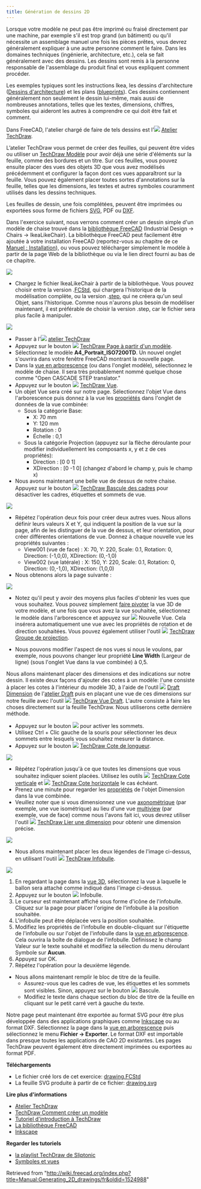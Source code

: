 ```yaml
---
title: Génération de dessins 2D
---
```


Lorsque votre modèle ne peut pas être imprimé ou fraisé directement par une machine, par exemple s'il est trop grand (un bâtiment) ou qu'il nécessite un assemblage manuel une fois les pièces prêtes, vous devrez généralement expliquer à une autre personne comment le faire. Dans les domaines techniques (ingénierie, architecture, etc.), cela se fait généralement avec des dessins. Les dessins sont remis à la personne responsable de l'assemblage du produit final et vous expliquent comment procéder.

Les exemples typiques sont les instructions Ikea, les dessins d'architecture ([Dessins d'architecture](https://fr.wikipedia.org/wiki/Dessin_d%27architecture)) et les plans ([blueprints](https://fr.wikipedia.org/wiki/Blueprint)). Ces dessins contiennent généralement non seulement le dessin lui-même, mais aussi de nombreuses annotations, telles que les textes, dimensions, chiffres, symboles qui aideront les autres à comprendre ce qui doit être fait et comment.

Dans FreeCAD, l'atelier chargé de faire de tels dessins est l’![](/images/Workbench_TechDraw.svg) [Atelier TechDraw](/TechDraw_Workbench/fr "TechDraw Workbench/fr").

L’atelier TechDraw vous permet de créer des feuilles, qui peuvent être vides ou utiliser un [TechDraw Modèle](/TechDraw_Templates/fr "TechDraw Templates/fr") pour avoir déjà une série d'éléments sur la feuille, comme des bordures et un titre. Sur ces feuilles, vous pouvez ensuite placer des vues des objets 3D que vous avez modélisés précédemment et configurer la façon dont ces vues apparaîtront sur la feuille. Vous pouvez également placer toutes sortes d'annotations sur la feuille, telles que les dimensions, les textes et autres symboles couramment utilisés dans les dessins techniques.

Les feuilles de dessin, une fois complétées, peuvent être imprimées ou exportées sous forme de fichiers [SVG](https://fr.wikipedia.org/wiki/Scalable_Vector_Graphics), PDF ou [DXF](https://fr.wikipedia.org/wiki/Drawing_eXchange_Format).

Dans l'exercice suivant, nous verrons comment créer un dessin simple d'un modèle de chaise trouvé dans la [bibliothèque FreeCAD](https://github.com/FreeCAD/FreeCAD-library) (Industrial Design → Chairs → IkeaLikeChair). La bibliothèque FreeCAD peut facilement être ajoutée à votre installation FreeCAD (reportez-vous au chapitre de ce [Manuel : Installation](/Manual:Installing/fr "Manual:Installing/fr")), ou vous pouvez télécharger simplement le modèle à partir de la page Web de la bibliothèque ou via le lien direct fourni au bas de ce chapitre.

![](/images/Exercise_TechDraw_01.png)

- Chargez le fichier IkeaLikeChair à partir de la bibliothèque. Vous pouvez choisir entre la version .[FCStd](/File_Format_FCStd/fr "File Format FCStd/fr"), qui chargera l'historique de la modélisation complète, ou la version .[step](/index.php?title=STEP/fr&action=edit&redlink=1 "STEP/fr (page does not exist)"), qui ne créera qu'un seul Objet, sans l'historique. Comme nous n'aurons plus besoin de modéliser maintenant, il est préférable de choisir la version .step, car le fichier sera plus facile à manipuler.

![](/images/Parts_library.jpg)

- Passer à l’![](/images/Workbench_TechDraw.svg) [atelier TechDraw](/TechDraw_Workbench/fr "TechDraw Workbench/fr")
- Appuyez sur le bouton ![](/images/TechDraw_PageTemplate.svg) [TechDraw Page à partir d'un modèle](/TechDraw_PageTemplate/fr "TechDraw PageTemplate/fr").
- Sélectionnez le modèle **A4_Portrait_ISO7200TD**. Un nouvel onglet s'ouvrira dans votre fenêtre FreeCAD montrant la nouvelle page.
- Dans la [vue en arborescence](/Tree_view/fr "Tree view/fr") (ou dans l'onglet modèle), sélectionnez le modèle de chaise. Il sera très probablement nommé quelque chose comme "Open CASCADE STEP translator."
- Appuyez sur le bouton ![](/images/TechDraw_View.svg) [TechDraw Vue](/TechDraw_View/fr "TechDraw View/fr").
- Un objet Vue sera créé sur notre page. Sélectionnez l'objet Vue dans l'arborescence puis donnez à la vue les [propriétés](/TechDraw_View/fr#Vue "TechDraw View/fr") dans l'onglet de données de la vue combinée:
  - Sous la catégorie Base:
    - X: 70 mm
    - Y: 120 mm
    - Rotation : 0
    - Échelle : 0,1
  - Sous la catégorie Projection (appuyez sur la flèche déroulante pour modifier individuellement les composants x, y et z de ces propriétés):
    - Direction : [0 0 1]
    - XDirection : [0 -1 0] (changez d'abord le champ y, puis le champ x)
- Nous avons maintenant une belle vue de dessus de notre chaise. Appuyez sur le bouton ![](/images/TechDraw_ToggleFrame.svg) [TechDraw Bascule des cadres](/TechDraw_ToggleFrame/fr "TechDraw ToggleFrame/fr") pour désactiver les cadres, étiquettes et sommets de vue.

![](/images/Exercise_drawing_02.jpg)

- Répétez l'opération deux fois pour créer deux autres vues. Nous allons définir leurs valeurs X et Y, qui indiquent la position de la vue sur la page, afin de les distinguer de la vue de dessus, et leur orientation, pour créer différentes orientations de vue. Donnez à chaque nouvelle vue les propriétés suivantes :
  - View001 (vue de face) : X: 70, Y: 220, Scale: 0.1, Rotation: 0, Direction: (-1,0,0), XDirection: (0,-1,0)
  - View002 (vue latérale) : X: 150, Y: 220, Scale: 0.1, Rotation: 0, Direction: (0,-1,0), XDirection: (1,0,0)
- Nous obtenons alors la page suivante :

![](/images/Exercise_TechDraw_04.png)

- Notez qu'il peut y avoir des moyens plus faciles d'obtenir les vues que vous souhaitez. Vous pouvez simplement [faire pivoter](/Manual:Navigating_in_the_3D_view/fr "Manual:Navigating in the 3D view/fr") la vue 3D de votre modèle, et une fois que vous avez la vue souhaitée, sélectionnez le modèle dans l'arborescence et appuyez sur ![](/images/TechDraw_View.svg) Nouvelle Vue. Cela insérera automatiquement une vue avec les propriétés de rotation et de direction souhaitées. Vous pouvez également utiliser l'outil ![](/images/TechDraw_ProjectionGroup.svg) [TechDraw Groupe de projection](/TechDraw_ProjectionGroup/fr "TechDraw ProjectionGroup/fr").

- Nous pouvons modifier l'aspect de nos vues si nous le voulons, par exemple, nous pouvons changer leur propriété **Line Width** (Largeur de ligne) (sous l'onglet Vue dans la vue combinée) à 0,5.

Nous allons maintenant placer des dimensions et des indications sur notre dessin. Il existe deux façons d'ajouter des cotes à un modèle: l'une consiste à placer les cotes à l'intérieur du modèle 3D, à l'aide de l'outil ![](/images/Draft_Dimension.svg) [Draft Dimension](/Draft_Dimension/fr "Draft Dimension/fr") de l'[atelier Draft](/Draft_Workbench/fr "Draft Workbench/fr") puis en plaçant une vue de ces dimensions sur notre feuille avec l'outil ![](/images/TechDraw_DraftView.svg) [TechDraw Vue Draft](/TechDraw_DraftView/fr "TechDraw DraftView/fr"). L'autre consiste à faire les choses directement sur la feuille TechDraw. Nous utiliserons cette dernière méthode.

- Appuyez sur le bouton ![](/images/TechDraw_ToggleFrame.svg) pour activer les sommets.
- Utilisez Ctrl + Clic gauche de la souris pour sélectionner les deux sommets entre lesquels vous souhaitez mesurer la distance.
- Appuyez sur le bouton ![](/images/TechDraw_LengthDimension.svg) [TechDraw Cote de longueur](/TechDraw_LengthDimension/fr "TechDraw LengthDimension/fr").

![](/images/Exercise_TechDraw_05.png)

- Répétez l'opération jusqu'à ce que toutes les dimensions que vous souhaitez indiquer soient placées. Utilisez les outils ![](/images/TechDraw_VerticalDimension.svg) [TechDraw Cote verticale](/TechDraw_VerticalDimension/fr "TechDraw VerticalDimension/fr") et ![](/images/TechDraw_HorizontalDimension.svg) [TechDraw Cote horizontale](/TechDraw_HorizontalDimension/fr "TechDraw HorizontalDimension/fr") le cas échéant.
- Prenez une minute pour regarder les [propriétés](/TechDraw_LengthDimension/fr#Propri.C3.A9t.C3.A9s "TechDraw LengthDimension/fr") de l'objet Dimension dans la vue combinée.
- Veuillez noter que si vous dimensionnez une vue [axonométrique](https://en.wikipedia.org/wiki/Axonometric_projection) (par exemple, une vue isométrique) au lieu d'une vue [multiview](https://en.wikipedia.org/wiki/Multiview_projection) (par exemple, vue de face) comme nous l'avons fait ici, vous devrez utiliser l'outil ![](/images/TechDraw_LinkDimension.svg) [TechDraw Lier une dimension](/TechDraw_LinkDimension/fr "TechDraw LinkDimension/fr") pour obtenir une dimension précise.

![](/images/Exercise_TechDraw_07.png)

- Nous allons maintenant placer les deux légendes de l'image ci-dessus, en utilisant l'outil ![](/images/TechDraw_Balloon.svg) [TechDraw Infobulle](/TechDraw_Balloon/fr "TechDraw Balloon/fr").

![](/images/Exercise_TechDraw_06.png)

1. En regardant la page dans la [vue 3D](/3D_view/fr "3D view/fr"), sélectionnez la vue à laquelle le ballon sera attaché comme indiqué dans l'image ci-dessus.
2. Appuyez sur le bouton ![](/images/TechDraw_Balloon.svg) Infobulle.
3. Le curseur est maintenant affiché sous forme d'icône de l'infobulle. Cliquez sur la page pour placer l'origine de l'infobulle à la position souhaitée.
4. L'infobulle peut être déplacée vers la position souhaitée.
5. Modifiez les propriétés de l'infobulle en double-cliquant sur l'étiquette de l'infobulle ou sur l'objet de l'infobulle dans la [vue en arborescence](/Tree_view/fr "Tree view/fr"). Cela ouvrira la boîte de dialogue de l'infobulle. Définissez le champ Valeur sur le texte souhaité et modifiez la sélection du menu déroulant Symbole sur **Aucun**.
6. Appuyez sur OK.
7. Répétez l'opération pour la deuxième légende.

- Nous allons maintenant remplir le bloc de titre de la feuille.
  - Assurez-vous que les cadres de vue, les étiquettes et les sommets sont visibles. Sinon, appuyez sur le bouton ![](/images/TechDraw_ToggleFrame.svg) Bascule.
  - Modifiez le texte dans chaque section du bloc de titre de la feuille en cliquant sur le petit carré vert à gauche du texte.

Notre page peut maintenant être exportée au format SVG pour être plus développée dans des applications graphiques comme [Inkscape](http://www.inkscape.org) ou au format DXF. Sélectionnez la page dans la [vue en arborescence](/Tree_view/fr "Tree view/fr") puis sélectionnez le menu **Fichier → Exporter**. Le format DXF est importable dans presque toutes les applications de CAO 2D existantes. Les pages TechDraw peuvent également être directement imprimées ou exportées au format PDF.

**Téléchargements**

- Le fichier créé lors de cet exercice: [drawing.FCStd](https://github.com/JoshuaCall/FreeCAD-manual/blob/master/files/drawing.FCStd)
- La feuille SVG produite à partir de ce fichier: [drawing.svg](https://github.com/JoshuaCall/FreeCAD-manual/blob/master/files/drawing.svg)

**Lire plus d'informations**

- [Atelier TechDraw](/TechDraw_Workbench/fr "TechDraw Workbench/fr")
- [TechDraw Comment créer un modèle](/TechDraw_TemplateHowTo/fr "TechDraw TemplateHowTo/fr")
- [Tutoriel d'introduction à TechDraw](/Basic_TechDraw_Tutorial/fr "Basic TechDraw Tutorial/fr")
- [La bibliothèque FreeCAD](https://github.com/FreeCAD/FreeCAD-library)
- [Inkscape](http://www.inkscape.org)

**Regarder les tutoriels**

- [la playlist TechDraw de Sliptonic](https://www.youtube.com/watch?v=7LbOmSGW9F0&list=PLEuOia-QxyFKQnmM1U9yVo7eNrK_Mcln8)
- [Symboles et vues](https://www.youtube.com/watch?v=cggBR1Ghq7k)

Retrieved from "<http://wiki.freecad.org/index.php?title=Manual:Generating_2D_drawings/fr&oldid=1524988>"
